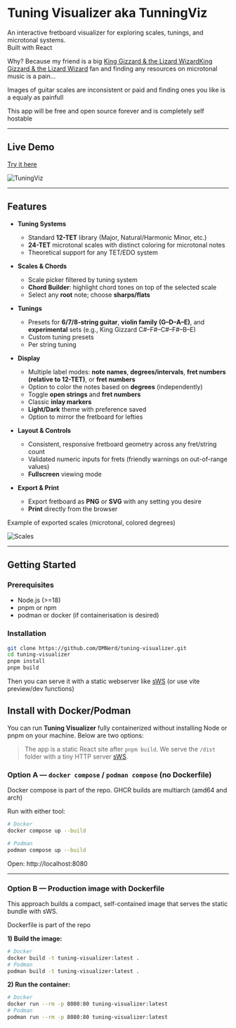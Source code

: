 # Tuning Visualizer aka TunningViz

An interactive fretboard visualizer for exploring scales, tunings, and microtonal systems.  
Built with React

Why? Because my friend is a big [King Gizzard & the Lizard WizardKing Gizzard & the Lizard Wizard](https://kinggizzardandthelizardwizard.com/) fan and finding any resources on microtonal music is a pain...

Images of guitar scales are inconsistent or paid and finding ones you like is a equaly as painfull

This app will be free and open source forever and is completely self hostable

---

## Live Demo

[Try it here](https://tune.nrds.cz/)

![TuningViz](https://i.imgur.com/xYctFhk.png "The app")

---

## Features

- **Tuning Systems**
  - Standard **12-TET** library (Major, Natural/Harmonic Minor, etc.)
  - **24-TET** microtonal scales with distinct coloring for microtonal notes
  - Theoretical support for any TET/EDO system

- **Scales & Chords**
  - Scale picker filtered by tuning system
  - **Chord Builder**: highlight chord tones on top of the selected scale
  - Select any **root** note; choose **sharps/flats**

- **Tunings**
  - Presets for **6/7/8-string guitar**, **violin family (G–D–A–E)**, and **experimental** sets (e.g., King Gizzard C#–F#–C#–F#–B–E)
  - Custom tuning presets
  - Per string tuning

- **Display**
  - Multiple label modes: **note names**, **degrees/intervals**, **fret numbers (relative to 12-TET)**, or **fret numbers**
  - Option to color the notes based on **degrees** (independently)
  - Toggle **open strings** and **fret numbers**
  - Classic **inlay markers**
  - **Light/Dark** theme with preference saved
  - Option to mirror the fretboard for lefties

- **Layout & Controls**
  - Consistent, responsive fretboard geometry across any fret/string count
  - Validated numeric inputs for frets (friendly warnings on out-of-range values)
  - **Fullscreen** viewing mode

- **Export & Print**
  - Export fretboard as **PNG** or **SVG** with any setting you desire
  - **Print** directly from the browser

Example of exported scales (microtonal, colored degrees)

![Scales](https://i.imgur.com/qE3y8SS.png "Microtonal scale example")

---

## Getting Started

### Prerequisites

- Node.js (>=18)
- pnpm or npm
- podman or docker (if containerisation is desired)

### Installation

```bash
git clone https://github.com/DMNerd/tuning-visualizer.git
cd tuning-visualizer
pnpm install
pnpm build
```

Then you can serve it with a static webserver like [sWS](https://github.com/static-web-server/static-web-server) (or use vite preview/dev functions)

## Install with Docker/Podman

You can run **Tuning Visualizer** fully containerized without installing Node or pnpm on your machine. Below are two options:

> The app is a static React site after `pnpm build`. We serve the `/dist` folder with a tiny HTTP server [sWS](https://github.com/static-web-server/static-web-server).

### Option A — `docker compose` / `podman compose` (no Dockerfile)
Docker compose is part of the repo. GHCR builds are multiarch (amd64 and arch)

Run with either tool:

```bash
# Docker
docker compose up --build

# Podman
podman compose up --build
```

Open: http://localhost:8080

---

### Option B — Production image with Dockerfile 
This approach builds a compact, self-contained image that serves the static bundle with sWS.

Dockerfile is part of the repo

**1) Build the image:**
```bash
# Docker
docker build -t tuning-visualizer:latest .
# Podman
podman build -t tuning-visualizer:latest .
```

**2) Run the container:**
```bash
# Docker
docker run --rm -p 8080:80 tuning-visualizer:latest
# Podman
podman run --rm -p 8080:80 tuning-visualizer:latest
```